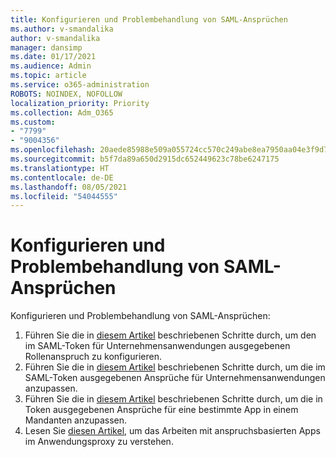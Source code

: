 ```yaml
---
title: Konfigurieren und Problembehandlung von SAML-Ansprüchen
ms.author: v-smandalika
author: v-smandalika
manager: dansimp
ms.date: 01/17/2021
ms.audience: Admin
ms.topic: article
ms.service: o365-administration
ROBOTS: NOINDEX, NOFOLLOW
localization_priority: Priority
ms.collection: Adm_O365
ms.custom:
- "7799"
- "9004356"
ms.openlocfilehash: 20aede85988e509a055724cc570c249abe8ea7950aa04e3f9d728d0b4abf885c
ms.sourcegitcommit: b5f7da89a650d2915dc652449623c78be6247175
ms.translationtype: HT
ms.contentlocale: de-DE
ms.lasthandoff: 08/05/2021
ms.locfileid: "54044555"
---
```

# <a name="configure-and-troubleshoot-saml-claims"></a>Konfigurieren und Problembehandlung von SAML-Ansprüchen

Konfigurieren und Problembehandlung von SAML-Ansprüchen:

1. Führen Sie die in [diesem Artikel](https://docs.microsoft.com/azure/active-directory/develop/active-directory-enterprise-app-role-management) beschriebenen Schritte durch, um den im SAML-Token für Unternehmensanwendungen ausgegebenen Rollenanspruch zu konfigurieren.
2. Führen Sie die in [diesem Artikel](https://docs.microsoft.com/azure/active-directory/develop/active-directory-saml-claims-customization) beschriebenen Schritte durch, um die im SAML-Token ausgegebenen Ansprüche für Unternehmensanwendungen anzupassen.
3. Führen Sie die in [diesem Artikel](https://docs.microsoft.com/azure/active-directory/develop/active-directory-claims-mapping) beschriebenen Schritte durch, um die in Token ausgegebenen Ansprüche für eine bestimmte App in einem Mandanten anzupassen.
4. Lesen Sie [diesen Artikel](https://docs.microsoft.com/azure/active-directory/manage-apps/application-proxy-configure-for-claims-aware-applications), um das Arbeiten mit anspruchsbasierten Apps im Anwendungsproxy zu verstehen.